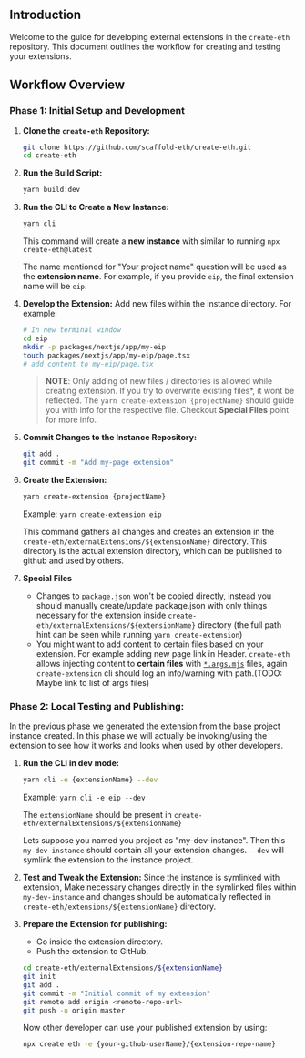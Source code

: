 ## Introduction

Welcome to the guide for developing external extensions in the `create-eth` repository. This document outlines the workflow for creating and testing your extensions.

## Workflow Overview

### Phase 1: Initial Setup and Development

1. **Clone the `create-eth` Repository:**

   ```bash
   git clone https://github.com/scaffold-eth/create-eth.git
   cd create-eth
   ```

2. **Run the Build Script:**

   ```bash
   yarn build:dev
   ```

3. **Run the CLI to Create a New Instance:**

   ```bash
   yarn cli
   ```

   This command will create a **new instance** with similar to running `npx create-eth@latest`

   The name mentioned for "Your project name" question will be used as the **extension name**. For example, if you provide `eip`, the final extension name will be `eip`.

4. **Develop the Extension:**
   Add new files within the instance directory. For example:

   ```bash
   # In new terminal window
   cd eip
   mkdir -p packages/nextjs/app/my-eip
   touch packages/nextjs/app/my-eip/page.tsx
   # add content to my-eip/page.tsx
   ```

   > **NOTE**: Only adding of new files / directories is allowed while creating extension. If you try to overwrite existing files\*, it wont be reflected. The `yarn create-extension {projectName}` should guide you with info for the respective file. Checkout **Special Files** point for more info.

5. **Commit Changes to the Instance Repository:**

   ```bash
   git add .
   git commit -m "Add my-page extension"
   ```

6. **Create the Extension:**

   ```bash
   yarn create-extension {projectName}
   ```

   Example: `yarn create-extension eip`

   This command gathers all changes and creates an extension in the `create-eth/externalExtensions/${extensionName}` directory. This directory is the actual extension directory, which can be published to github and used by others.

7. **Special Files**

   - Changes to `package.json` won't be copied directly, instead you should manually create/update package.json with only things necessary for the extension inside `create-eth/externalExtensions/${extensionName}` directory (the full path hint can be seen while running `yarn create-extension`)
   - You might want to add content to certain files based on your extension. For example adding new page link in Header. `create-eth` allows injecting content to **certain files** with [`*.args.mjs`](TEMPLATING.md#args-files) files, again `create-extension` cli should log an info/warning with path.(TODO: Maybe link to list of args files)

### Phase 2: Local Testing and Publishing:

In the previous phase we generated the extension from the base project instance created. In this phase we will actually be invoking/using the extension to see how it works and looks when used by other developers.

1. **Run the CLI in dev mode:**

   ```bash
   yarn cli -e {extensionName} --dev
   ```

   Example: `yarn cli -e eip --dev`

   The `extensionName` should be present in `create-eth/externalExtensions/${extensionName}`

   Lets suppose you named you project as "my-dev-instance". Then this `my-dev-instance` should contain all your extension changes. `--dev` will symlink the extension to the instance project.

2. **Test and Tweak the Extension:**
   Since the instance is symlinked with extension, Make necessary changes directly in the symlinked files within `my-dev-instance` and changes should be automatically reflected in `create-eth/extensions/${extensionName}` directory.

3. **Prepare the Extension for publishing:**

   - Go inside the extension directory.
   - Push the extension to GitHub.

   ```bash
   cd create-eth/externalExtensions/${extensionName}
   git init
   git add .
   git commit -m "Initial commit of my extension"
   git remote add origin <remote-repo-url>
   git push -u origin master
   ```

   Now other developer can use your published extension by using:

   ```bash
   npx create eth -e {your-github-userName}/{extension-repo-name}
   ```
